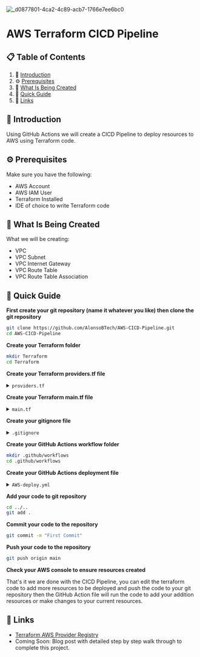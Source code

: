 ![_d0877801-4ca2-4c89-acb7-1766e7ee6bc0](https://github.com/AlonsoBTech/AWS-CICD-Pipeline/assets/160416175/d49d4dea-e40f-4f38-a8e1-c894a1e9a609)

# AWS Terraform CICD Pipeline

## 📋 <a name="table">Table of Contents</a>

1. 🤖 [Introduction](#introduction)
2. ⚙️ [Prerequisites](#prerequisites)
3. 🔋 [What Is Being Created](#what-is-being-created)
4. 🤸 [Quick Guide](#quick-guide)
5. 🔗 [Links](#links)

## <a name="introduction">🤖 Introduction</a>

Using GitHub Actions we will create a CICD Pipeline to deploy resources to AWS using Terraform code.

## <a name="prerequisites">⚙️ Prerequisites</a>

Make sure you have the following:

- AWS Account
- AWS IAM User
- Terraform Installed
- IDE of choice to write Terraform code

## <a name="what-is-being-created">🔋 What Is Being Created</a>

What we will be creating:

- VPC
- VPC Subnet
- VPC Internet Gateway
- VPC Route Table
- VPC Route Table Association

## <a name="quick-guide">🤸 Quick Guide</a>

**First create your git repository (name it whatever you like) then clone the git repository**

```bash
git clone https://github.com/AlonsoBTech/AWS-CICD-Pipeline.git
cd AWS-CICD-Pipeline
```

**Create your Terraform folder**
```bash
mkdir Terraform
cd Terraform
```

**Create your Terraform providers.tf file**

</details>

<details>
<summary><code>providers.tf</code></summary>

```bash
terraform {
  required_providers {
    aws = {
      source  = "hashicorp/aws"
      version = "~> 5.41.0"
    }
  }
}

provider "aws" {
  region  = "ca-central-1"
}
```
</details>

**Create your Terraform main.tf file**

</details>

<details>
<summary><code>main.tf</code></summary>

```bash
### Creating VPC
resource "aws_vpc" "GitHub_test" {
  cidr_block           = "10.0.0.0/16"
  enable_dns_hostnames = true
  enable_dns_support   = true

  tags = {
    Name = "Git_VPC"
  }
}

### Creating VPC Subnet
resource "aws_subnet" "Git_Public_Subnet_1" {
  vpc_id                  = aws_vpc.GitHub_test.id
  cidr_block              = "10.0.1.0/24"
  map_public_ip_on_launch = true
  availability_zone       = "ca-central-1a"

  tags = {
    Name = "Git_Public"
  }
}


### Creating VPC Internet Gateway
resource "aws_internet_gateway" "Git_IGW" {
  vpc_id = aws_vpc.GitHub_test.id

  tags = {
    Name = "Git_IGW"
  }
}

### Creating VPC Route Table
resource "aws_route_table" "Git_Public_Route" {
  vpc_id = aws_vpc.GitHub_test.id

  route {
        cidr_block = "0.0.0.0/0"
        gateway_id = aws_internet_gateway.Git_IGW.id
  }

  tags = {
    Name = "Git_Pub_RT"
  }
}

### Creating VPC Route Table Association
resource "aws_route_table_association" "Git_pub_asso1" {
  subnet_id      = aws_subnet.Git_Public_Subnet_1.id
  route_table_id = aws_route_table.Git_Public_Route.id
}
```

</details>

**Create your gitignore file**

</details>

<details>
<summary><code>.gitignore</code></summary>

```bash
.terraform
.terraform.lock.hcl
terraform.tfstate
terraform.tfstate.backup
```

</details>

**Create your GitHub Actions workflow folder**

```bash
mkdir .github/workflows
cd .github/workflows
```
</details>

**Create your GitHub Actions deployment file**

</details>

<details>
<summary><code>AWS-deploy.yml</code></summary>

```bash
name: AWS Terraform Deployment
on:
  push:
    branches:
      - main
env:
  AWS_REGION: "ca-central-1"
permissions:
      id-token: write
      contents: read

jobs:
  terraform:
    runs-on: ubuntu-latest
    steps:
      - name: Checkout code
        uses: actions/checkout@v2
      - name: Configure AWS Credentials
        uses: aws-actions/configure-aws-credentials@v1
        with:
           role-to-assume: arn:aws:iam::851725262343:role/github-oidc-role
           role-session-name: github-oidc-role
           aws-region: ${{ env.AWS_REGION }}
      - name: Set up Terraform
        uses: hashicorp/setup-terraform@v2
      - name: Terraform init
        run: terraform init
        working-directory: ./Terraform
      - name: Terraform validate
        run: terraform validate
        working-directory: ./Terraform
      - name: Terraform Plan
        run: terraform plan
        working-directory: ./Terraform
      - name: Terraform Destroy
        run: terraform apply -auto-approve
        working-directory: ./Terraform
```

</details>

**Add your code to git repository**

```bash
cd ../..
git add .
```

**Commit your code to the repository**

```bash
git commit -m "First Commit"
```

**Push your code to the repository**

```bash
git push origin main
```

**Check your AWS console to ensure resources created**

That's it we are done with the CICD Pipeline, you can edit the terraform code to add more resources
to be deployed and push the code to your git repository then the GitHub Action file will run the 
code to add your addition resources or make changes to your current resources.

## <a name="links">🔗 Links</a>

- [Terraform AWS Provider Registry](https://registry.terraform.io/providers/hashicorp/aws/latest/docs)
- Coming Soon: Blog post with detailed step by step walk through to complete this project.


